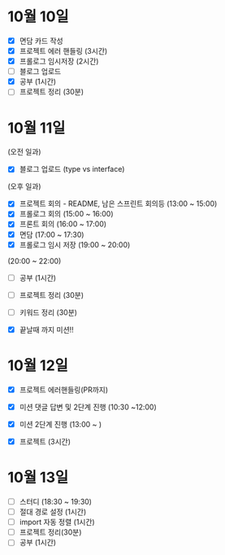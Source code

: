 # 10월 10일

- [x] 면담 카드 작성
- [x] 프로젝트 에러 핸들링 (3시간)
- [x] 프롤로그 임시저장 (2시간)
- [ ] 블로그 업로드
- [x] 공부 (1시간)
- [ ] 프로젝트 정리 (30분)

# 10월 11일

(오전 일과)
- [x] 블로그 업로드 (type vs interface)

(오후 일과)
- [x] 프로젝트 회의 - README, 남은 스프린트 회의등 (13:00 ~ 15:00)
- [x] 프롤로그 회의 (15:00 ~ 16:00)
- [x] 프론트 회의 (16:00 ~ 17:00)
- [x] 면담 (17:00 ~ 17:30)
- [x] 프롤로그 임시 저장 (19:00 ~ 20:00)

(20:00 ~ 22:00)
- [ ] 공부 (1시간)
- [ ] 프로젝트 정리 (30분)
- [ ] 키워드 정리 (30분)
- [x] 끝날때 까지 미션!!


# 10월 12일

- [x] 프로젝트 에러핸들링(PR까지)
- [x] 미션 댓글 답변 및 2단계 진행 (10:30 ~12:00)
- [x] 미션 2단계 진행 (13:00 ~ )
- [x] 프로젝트 (3시간)


# 10월 13일

- [ ] 스터디 (18:30 ~ 19:30)
- [ ] 절대 경로 설정 (1시간)
- [ ] import 자동 정렬 (1시간)
- [ ] 프로젝트 정리(30분)
- [ ] 공부 (1시간)
